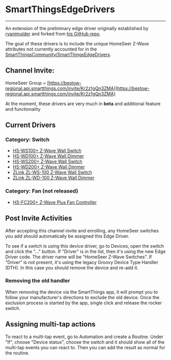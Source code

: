 # SmartThingsEdgeDrivers
---
An extension of the preliminary edge driver originally established by [ryanjmulder](https://community.smartthings.com/u/ryanjmulder) and forked from [his GitHub repo](https://github.com/ryanjmulder/smartthings-edge-drivers).

The goal of these drivers is to include the unique HomeSeer Z-Wave attributes not currently accounted for in the [SmartThingsCommunity/SmartThingsEdgeDrivers](https://github.com/SmartThingsCommunity/SmartThingsEdgeDrivers).


## Channel Invite:
HomeSeer Group = [https://bestow-regional.api.smartthings.com/invite/Kr2z1gQn3ZMA](https://bestow-regional.api.smartthings.com/invite/Kr2z1gQn3ZMA)

At the moment, these drivers are very much in **beta** and additional feature and functionality
## Current Drivers
### Category: Switch
- [HS-WS100+ Z-Wave Wall Switch](https://homeseer.com/wp-content/uploads/2020/09/HS-WS100-Manual-v7.pdf)
- [HS-WD100+ Z-Wave Wall Dimmer](https://homeseer.com/wp-content/uploads/2020/09/HS-WD100-Manual-7.pdf)
- [HS-WS200+ Z-Wave Wall Switch](https://homeseer.com/wp-content/uploads/2019/11/HS-WS200-Manual-v8a.pdf)
- [HS-WD200+ Z-Wave Wall Dimmer](https://homeseer.com/wp-content/uploads/2019/11/HS-WD200-Manual-6.pdf)
- [ZLink ZL-WS-100 Z-Wave Wall Switch](https://cdn.shopify.com/s/files/1/0067/9814/7669/files/ZL-WS-100_Users_Guide.pdf)
- [ZLink ZL-WD-100 Z-Wave Wall Dimmer](https://cdn.shopify.com/s/files/1/0067/9814/7669/files/ZL-WD-100_Users_Guide_480fe582-aca4-4693-8ae6-5f1b0ee74072.pdf)

### Category: Fan (not released)
- [HS-FC200+ Z-Wave Plus Fan Controller](https://homeseer.com/wp-content/uploads/2020/09/HS-FC200-Manual-4.pdf)


## Post Invite Activities

After accepting this channel invite and enrolling, any HomeSeer switches you add should automatically be assigned this Edge Driver.

To see if a switch is using this device driver, go to Devices, open the switch and click the "..." button. If "Driver" is in the list, then it's using the new Edge Driver code. The driver name will be "HomeSeer Z-Wave Switches". If "Driver" is not present, it's using the legacy Groovy Device Type Handler (DTH). In this case you should remove the device and re-add it.

### Removing the old handler

When removing the device via the SmartThings app, it will prompt you to follow your manufacturer's directions to exclude the old device. Once the exclusion process is started by the app, single click and release the rocker switch.

## Assigning multi-tap actions

To react to a multi-tap event, go to Automation and create a Routine. Under "If", choose "Device status", choose the switch and it should show all of the multi-tap events you can react to. Then you can add the result as normal for the routine.
